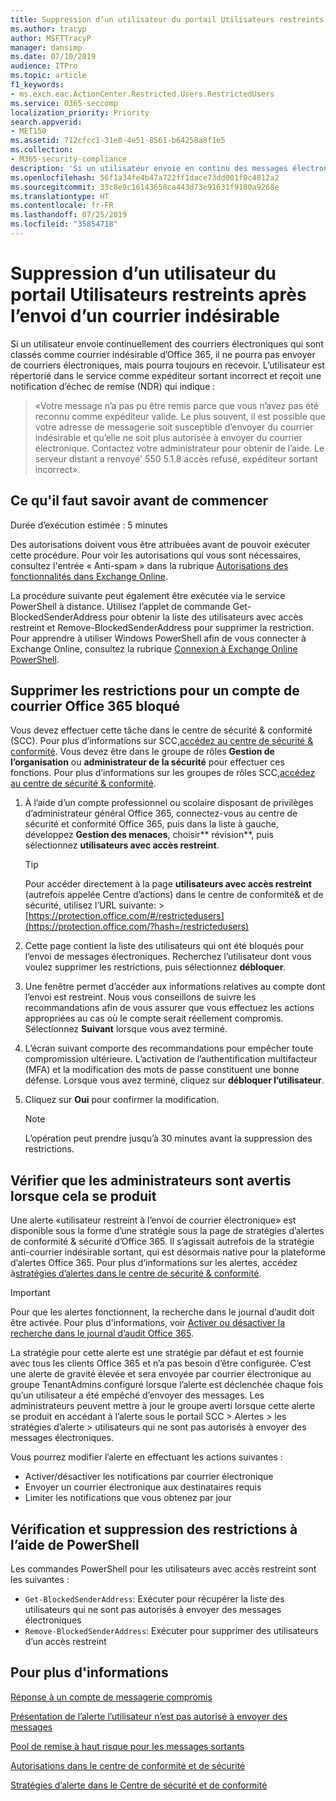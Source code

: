 ```yaml
---
title: Suppression d’un utilisateur du portail Utilisateurs restreints après l’envoi d’un courrier indésirable
ms.author: tracyp
author: MSFTTracyP
manager: dansimp
ms.date: 07/10/2019
audience: ITPro
ms.topic: article
f1_keywords:
- ms.exch.eac.ActionCenter.Restricted.Users.RestrictedUsers
ms.service: O365-seccomp
localization_priority: Priority
search.appverid:
- MET150
ms.assetid: 712cfcc1-31e8-4e51-8561-b64258a8f1e5
ms.collection:
- M365-security-compliance
description: 'Si un utilisateur envoie en continu des messages électroniques classés comme courriers indésirables depuis Office 365, ses envois seront bloqués. '
ms.openlocfilehash: 56f1a34fe4b47a722ff1dace73dd001f0c4812a2
ms.sourcegitcommit: 33c8e9c16143650ca443d73e91631f9180a9268e
ms.translationtype: HT
ms.contentlocale: fr-FR
ms.lasthandoff: 07/25/2019
ms.locfileid: "35854718"
---
```

# <a name="removing-a-user-from-the-restricted-users-portal-after-sending-spam-email"></a>Suppression d’un utilisateur du portail Utilisateurs restreints après l’envoi d’un courrier indésirable

Si un utilisateur envoie continuellement des courriers électroniques qui sont classés comme courrier indésirable d’Office 365, il ne pourra pas envoyer de courriers électroniques, mais pourra toujours en recevoir. L’utilisateur est répertorié dans le service comme expéditeur sortant incorrect et reçoit une notification d’échec de remise (NDR) qui indique :

> «Votre message n’a pas pu être remis parce que vous n’avez pas été reconnu comme expéditeur valide. Le plus souvent, il est possible que votre adresse de messagerie soit susceptible d’envoyer du courrier indésirable et qu’elle ne soit plus autorisée à envoyer du courrier électronique.  Contactez votre administrateur pour obtenir de l’aide. Le serveur distant a renvoyé' 550 5.1.8 accès refusé, expéditeur sortant incorrect».

## <a name="what-do-you-need-to-know-before-you-begin"></a>Ce qu'il faut savoir avant de commencer
<a name="sectionSection0"> </a>

Durée d’exécution estimée : 5 minutes
  
Des autorisations doivent vous être attribuées avant de pouvoir exécuter cette procédure. Pour voir les autorisations qui vous sont nécessaires, consultez l'entrée « Anti-spam » dans la rubrique [Autorisations des fonctionnalités dans Exchange Online](http://technet.microsoft.com/library/15073ce1-0917-403b-8839-02a2ebc96e16.aspx).

La procédure suivante peut également être exécutée via le service PowerShell à distance. Utilisez l’applet de commande Get-BlockedSenderAddress pour obtenir la liste des utilisateurs avec accès restreint et Remove-BlockedSenderAddress pour supprimer la restriction. Pour apprendre à utiliser Windows PowerShell afin de vous connecter à Exchange Online, consultez la rubrique [Connexion à Exchange Online PowerShell](https://go.microsoft.com/fwlink/p/?linkid=396554).

## <a name="remove-restrictions-for-a-blocked-office-365-email-account"></a>Supprimer les restrictions pour un compte de courrier Office 365 bloqué

Vous devez effectuer cette tâche dans le centre de sécurité & conformité (SCC). Pour plus d’informations sur SCC,[accédez au centre de sécurité & conformité](go-to-the-securitycompliance-center.md). Vous devez être dans le groupe de rôles **Gestion de l’organisation** ou **administrateur de la sécurité** pour effectuer ces fonctions. Pour plus d’informations sur les groupes de rôles SCC,[accédez au centre de sécurité & conformité](permissions-in-the-security-and-compliance-center.md).

1. À l’aide d’un compte professionnel ou scolaire disposant de privilèges d’administrateur général Office 365, connectez-vous au centre de sécurité et conformité Office 365, puis dans la liste à gauche, développez **Gestion des menaces**, choisir** révision**, puis sélectionnez **utilisateurs avec accès restreint**.
    
    > [!TIP]
    > Pour accéder directement à la page **utilisateurs avec accès restreint** (autrefois appelée Centre d’actions) dans le centre de conformité&amp; et de sécurité, utilisez l’URL suivante: > [https://protection.office.com/#/restrictedusers](https://protection.office.com/?hash=/restrictedusers)

2. Cette page contient la liste des utilisateurs qui ont été bloqués pour l’envoi de messages électroniques.  Recherchez l’utilisateur dont vous voulez supprimer les restrictions, puis sélectionnez **débloquer**.

3. Une fenêtre permet d’accéder aux informations relatives au compte dont l’envoi est restreint. Nous vous conseillons de suivre les recommandations afin de vous assurer que vous effectuez les actions appropriées au cas où le compte serait réellement compromis. Sélectionnez **Suivant** lorsque vous avez terminé.

4. L’écran suivant comporte des recommandations pour empêcher toute compromission ultérieure. L’activation de l’authentification multifacteur (MFA) et la modification des mots de passe constituent une bonne défense. Lorsque vous avez terminé, cliquez sur **débloquer l’utilisateur**.

5. Cliquez sur **Oui** pour confirmer la modification.

    > [!NOTE]
    > L’opération peut prendre jusqu’à 30 minutes avant la suppression des restrictions. 

## <a name="making-sure-admins-are-alerted-when-this-happens"></a>Vérifier que les administrateurs sont avertis lorsque cela se produit

Une alerte «utilisateur restreint à l’envoi de courrier électronique» est disponible sous la forme d’une stratégie sous la page de stratégies d’alertes de conformité & sécurité d’Office 365. Il s’agissait autrefois de la stratégie anti-courrier indésirable sortant, qui est désormais native pour la plateforme d’alertes Office 365. Pour plus d’informations sur les alertes, accédez à[stratégies d’alertes dans le centre de sécurité & conformité](alert-policies.md).

> [!IMPORTANT]
> Pour que les alertes fonctionnent, la recherche dans le journal d’audit doit être activée. Pour plus d'informations, voir [Activer ou désactiver la recherche dans le journal d’audit Office 365](turn-audit-log-search-on-or-off.md).

La stratégie pour cette alerte est une stratégie par défaut et est fournie avec tous les clients Office 365 et n’a pas besoin d’être configurée. C’est une alerte de gravité élevée et sera envoyée par courrier électronique au groupe TenantAdmins configuré lorsque l’alerte est déclenchée chaque fois qu’un utilisateur a été empêché d’envoyer des messages. Les administrateurs peuvent mettre à jour le groupe averti lorsque cette alerte se produit en accédant à l’alerte sous le portail SCC > Alertes > les stratégies d’alerte > utilisateurs qui ne sont pas autorisés à envoyer des messages électroniques.

Vous pourrez modifier l’alerte en effectuant les actions suivantes :
- Activer/désactiver les notifications par courrier électronique
- Envoyer un courrier électronique aux destinataires requis
- Limiter les notifications que vous obtenez par jour

## <a name="checking-for-and-removing-restrictions-using-powershell"></a>Vérification et suppression des restrictions à l’aide de PowerShell
Les commandes PowerShell pour les utilisateurs avec accès restreint sont les suivantes :
- `Get-BlockedSenderAddress`: Exécuter pour récupérer la liste des utilisateurs qui ne sont pas autorisés à envoyer des messages électroniques
- `Remove-BlockedSenderAddress`: Exécuter pour supprimer des utilisateurs d’un accès restreint

## <a name="for-more-information"></a>Pour plus d'informations

[Réponse à un compte de messagerie compromis](responding-to-a-compromised-email-account.md)


  [Présentation de l’alerte l’utilisateur n’est pas autorisé à envoyer des messages](https://docs.microsoft.com/fr-FR/office365/securitycompliance/alert-policies)

[Pool de remise à haut risque pour les messages sortants](high-risk-delivery-pool-for-outbound-messages.md)

[Autorisations dans le centre de conformité et de sécurité](permissions-in-the-security-and-compliance-center.md)


  [Stratégies d’alerte dans le Centre de sécurité et de conformité](https://docs.microsoft.com/fr-FR/office365/securitycompliance/alert-policies)
